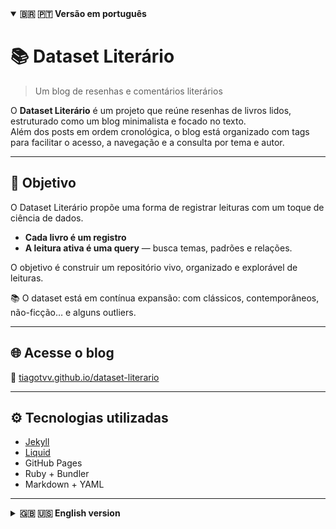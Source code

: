 <details open>
<summary><strong>🇧🇷 🇵🇹 Versão em português</strong></summary>

# 📚 Dataset Literário

> Um blog de resenhas e comentários literários

O **Dataset Literário** é um projeto que reúne resenhas de livros lidos, estruturado como um blog minimalista e focado no texto.  
Além dos posts em ordem cronológica, o blog está organizado com tags para facilitar o acesso, a navegação e a consulta por tema e autor.

---

## 🧠 Objetivo

O Dataset Literário propõe uma forma de registrar leituras com um toque de ciência de dados.

- **Cada livro é um registro**
- **A leitura ativa é uma query** — busca temas, padrões e relações.

O objetivo é construir um repositório vivo, organizado e explorável de leituras.

📚 O dataset está em contínua expansão: com clássicos, contemporâneos, não-ficção… e alguns outliers.

---

## 🌐 Acesse o blog

🔗 [tiagotvv.github.io/dataset-literario](https://tiagotvv.github.io/dataset-literario/)

---

## ⚙️ Tecnologias utilizadas

- [Jekyll](https://jekyllrb.com/)
- [Liquid](https://shopify.github.io/liquid/)
- GitHub Pages
- Ruby + Bundler
- Markdown + YAML

</details>

---

<details>
<summary><strong>🇬🇧 🇺🇸 English version</strong></summary>

# 📚 Dataset Literário

> A blog for literary reviews and reflections

**Dataset Literário** is a project that collects reviews of books I've read, structured as a minimalist blog with a strong focus on text.  
Beyond chronological posts, the site is organized with tags to support navigation and exploration by topic and author.

---

## 🧠 Goal

Dataset Literário approaches reading with a data-driven mindset.

- **Each book is a record**
- **Active reading is a query** — searching for themes, patterns, and connections.

The goal is to build a living, organized, and explorable repository of reading.

📚 The dataset is constantly expanding: classics, contemporary works, nonfiction... and a few outliers.

---

## 🌐 Visit the blog

🔗 [tiagotvv.github.io/dataset-literario](https://tiagotvv.github.io/dataset-literario/)

---

## ⚙️ Technologies used

- [Jekyll](https://jekyllrb.com/)
- [Liquid](https://shopify.github.io/liquid/)
- GitHub Pages
- Ruby + Bundler
- Markdown + YAML

</details>

